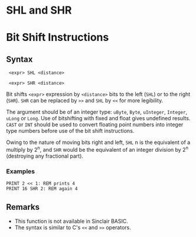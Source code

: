 # SHL and SHR

# Bit Shift Instructions

## Syntax

```
 <expr> SHL <distance>
```
```
 <expr> SHR <distance>
```


Bit shifts `<expr>` expression by `<distance>` bits to the left (`SHL`) or to the right (`SHR`).
`SHR` can be replaced by `>>` and `SHL` by `<<` for more legibility.

The <expr> argument should be of an integer type: `uByte`, `Byte`, `uInteger`, `Integer`, `uLong` or `Long`.
Use of bitshifting with fixed and float gives undefined results.
`CAST` or `INT` should be used to convert floating point numbers into integer type numbers before use of the bit shift instructions.

Owing to the nature of moving bits right and left, `SHL` n is the equivalent of a multiply by 2<sup>n</sup>, and `SHR` 
would be the equivalent of an integer division by 2<sup>n</sup> (destroying any fractional part).

### Examples
```
PRINT 2 << 1: REM prints 4
PRINT 16 SHR 2: REM again 4
```


## Remarks
* This function is not available in Sinclair BASIC.
* The syntax is similar to C's `<<` and `>>` operators.
